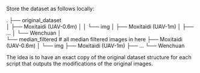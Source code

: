Store the dataset as follows locally:

.
├── original_dataset                    
│   ├── Moxitaidi (UAV-0.6m)
│   │   └── img
│   ├── Moxitaidi (UAV-1m)
│   ├── ...
│   └── Wenchuan
│             
└── median_filtered		# all median filtered images in here
    ├── Moxitaidi (UAV-0.6m)
    │   └── img
    ├── Moxitaidi (UAV-1m)
    ├── ...
    └── Wenchuan

The idea is to have an exact copy of the original dataset structure for each
script that outputs the modifications of the original images.